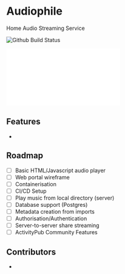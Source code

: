 # Audiophile
Home Audio Streaming Service

![Github Build Status](https://github.com/ashleycollinge1/Audiophile/actions/workflows/static.yml/badge.svg?branch=stable)

![Documentation](Documentation/index.md)

## Features

* 

## Roadmap

- [ ] Basic HTML/Javascript audio player
- [ ] Web portal wireframe
- [ ] Containerisation
- [ ] CI/CD Setup
- [ ] Play music from local directory (server)
- [ ] Database support (Postgres)
- [ ] Metadata creation from imports
- [ ] Authorisation/Authentication
- [ ] Server-to-server share streaming
- [ ] ActivityPub Community Features

## Contributors 

*